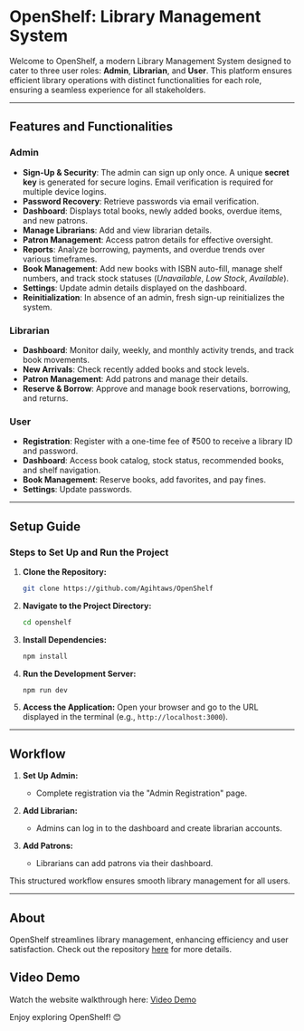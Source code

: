 


# OpenShelf: Library Management System

Welcome to OpenShelf, a modern Library Management System designed to cater to three user roles: **Admin**, **Librarian**, and **User**. This platform ensures efficient library operations with distinct functionalities for each role, ensuring a seamless experience for all stakeholders.

---

## Features and Functionalities

### Admin
- **Sign-Up & Security**: The admin can sign up only once. A unique **secret key** is generated for secure logins. Email verification is required for multiple device logins.
- **Password Recovery**: Retrieve passwords via email verification.
- **Dashboard**: Displays total books, newly added books, overdue items, and new patrons.
- **Manage Librarians**: Add and view librarian details.
- **Patron Management**: Access patron details for effective oversight.
- **Reports**: Analyze borrowing, payments, and overdue trends over various timeframes.
- **Book Management**: Add new books with ISBN auto-fill, manage shelf numbers, and track stock statuses (*Unavailable*, *Low Stock*, *Available*).
- **Settings**: Update admin details displayed on the dashboard.
- **Reinitialization**: In absence of an admin, fresh sign-up reinitializes the system.

### Librarian
- **Dashboard**: Monitor daily, weekly, and monthly activity trends, and track book movements.
- **New Arrivals**: Check recently added books and stock levels.
- **Patron Management**: Add patrons and manage their details.
- **Reserve & Borrow**: Approve and manage book reservations, borrowing, and returns.

### User
- **Registration**: Register with a one-time fee of ₹500 to receive a library ID and password.
- **Dashboard**: Access book catalog, stock status, recommended books, and shelf navigation.
- **Book Management**: Reserve books, add favorites, and pay fines.
- **Settings**: Update passwords.

---

## Setup Guide

### Steps to Set Up and Run the Project

1. **Clone the Repository:**
   ```bash
   git clone https://github.com/Agihtaws/OpenShelf
   ```

2. **Navigate to the Project Directory:**
   ```bash
   cd openshelf
   ```

3. **Install Dependencies:**
   ```bash
   npm install
   ```

4. **Run the Development Server:**
   ```bash
   npm run dev
   ```

5. **Access the Application:**
   Open your browser and go to the URL displayed in the terminal (e.g., `http://localhost:3000`).

---

## Workflow

1. **Set Up Admin:**
   - Complete registration via the "Admin Registration" page.

2. **Add Librarian:**
   - Admins can log in to the dashboard and create librarian accounts.

3. **Add Patrons:**
   - Librarians can add patrons via their dashboard.

This structured workflow ensures smooth library management for all users.

---

## About
OpenShelf streamlines library management, enhancing efficiency and user satisfaction. Check out the repository [here](https://github.com/Agihtaws/OpenShelf) for more details.

## Video Demo
Watch the website walkthrough here: [Video Demo](https://youtu.be/DwRf4wP_jPo?si=azO0XrZFrw0XF5pa)

Enjoy exploring OpenShelf! 😊
